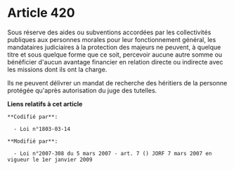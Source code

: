# Article 420

Sous réserve des aides ou subventions accordées par les collectivités publiques aux personnes morales pour leur
fonctionnement général, les mandataires judiciaires à la protection des majeurs ne peuvent, à quelque titre et sous quelque
forme que ce soit, percevoir aucune autre somme ou bénéficier d'aucun avantage financier en relation directe ou indirecte
avec les missions dont ils ont la charge.

Ils ne peuvent délivrer un mandat de recherche des héritiers de la personne protégée qu'après autorisation du juge des
tutelles.

**Liens relatifs à cet article**

	**Codifié par**:

	  - Loi n°1803-03-14

	**Modifié par**:

	  - Loi n°2007-308 du 5 mars 2007 - art. 7 () JORF 7 mars 2007 en vigueur le 1er janvier 2009
